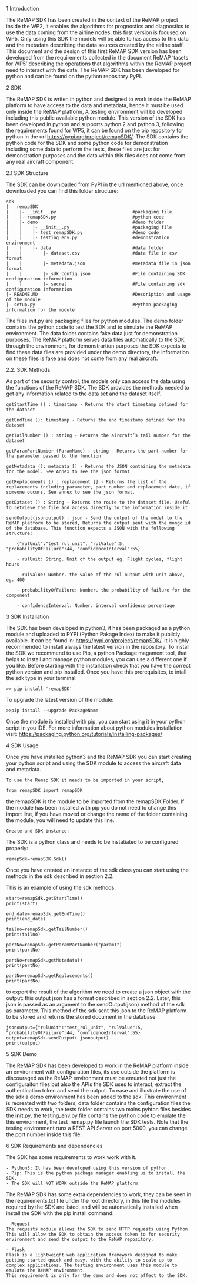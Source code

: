 1	Introduction

The ReMAP SDK has been created in the context of the ReMAP project inside the WP2, it enables the algorithms for prognostics and diagnostics to use the data coming from the airline nodes, this first version is focused on WP5. Only using this SDK the models will be able to has access to this data and the metadata describing the data sources created by the airline staff.
This document and the design of this first ReMAP SDK version has been developed from the requirements collected in the document ReMAP ‘tasets for WP5’ describing the operations that algorithms within the ReMAP project need to interact with the data.
The ReMAP SDK has been developed for python and can be found on the python repository PyPI.

2	SDK

The ReMAP SDK is writen in python and designed to work inside the ReMAP platform to have access to the data and metadata, hence it must be used only inside the ReMAP platform, A testing environment will be developed including this public available python module.
This version of the SDK has been developed in python and supports python 2 and python 3, following the requirements found for WP5, it can be found on the pip repository for python in the url https://pypi.org/project/remapSDK/. The SDK contains the python code for the SDK and some python code for demonstration including some data to perform the tests, these files are just for demonstration purposes and the data within this files does not come from any real aircraft component.

2.1	SDK Structure

The SDK can be downloaded from PyPI in the url mentioned above, once downloaded you can find this folder structure:

    sdk
    |   remapSDK                
    |    |- __init__.py                             #packaging file
    |    |- remapSDK.py                             #python code    
    |    |- demo                                    #demo folder
    |    |    |- __init__.py                        #packaging file
    |    |    |- test_remapSDK.py                   #demo code
    |    |    |- testing_env.py                     #demonstration environment
    |    |    |- data                               #data folder
    |    |        |- dataset.csv                    #data file in csv format
    |    |        |- metadata.json                  #metadata file in json format
    |    |        |- sdk_config.json                #File containing SDK configuration information
    |    |        |- secret                         #File containing sdk configuration information
    |- README.MD                                    #Description and usage of the module
    |- setup.py                                     #Python packaging information for the module

The files __init__.py are packaging files for python modules. 
The demo folder contains the python code to test the SDK and to simulate the ReMAP environment. The data folder contains fake data just for demonstration purposes.
The ReMAP platform serves data files automatically to the SDK through the environment, for demonstrartion purposes the SDK expects to find these data files are provided under the demo directory, the information on these files is fake and does not come from any real aircraft.


2.2.	SDK Methods

As part of the security control, the models only can access the data using the functions of the ReMAP SDK. The SDK provides the methods needed to get any information related to the data set and the dataset itself.

    getStartTime () : timestamp - Returns the start timestamp defined for the dataset

    getEndTime (): timestamp - Returns the end timestamp defined for the dataset

    getTailNumber () : string - Returns the aircraft’s tail number for the dataset 

    getParamPartNumber (ParamName) : string - Returns the part number for the parameter passed to the function

    getMetadata (): metadata [] - Returns the JSON containing the metadata for the model. See Annex to see the json format

    getReplacements () : replacement [] - Returns the list of the replacements including parameter, part number and replacement date, if someone occurs. See annex to see the json format.

    getDataset () : String - Returns the route to the dataset file. Useful to retrieve the file and access directly to the information inside it. 

    sendOutput(jsonoutput) : json - Send the output of the model to the ReMAP platform to be stored, Returns the output sent with the mongo id of the database. This function expects a JSON with the following structure:

        {"rulUnit":"test_rul_unit", "rulValue":5, "probabilityOfFailure":44, "confidenceInterval":55}

        - rulUnit: String. Unit of the output eg. Flight cycles, flight hours

        - rulValue: Number. the value of the rul output with unit above, eg. 400

        - probabilityOfFailure: Number. the probability of failure for the component

        - confidenceInterval: Number. interval confidence percentage



3  SDK Installation

The SDK has been developed in python3, it has been packaged as a python module and uploaded to PYPI (Python Pakage Index) to make it publicly available. It can be found in: https://pypi.org/project/remapSDK/. It is highly recommended to install always the latest version in the repository.
To install the SDK we recommend to use Pip, a python Package magament tool, that helps to install and manage python modules, you can use a different one if you like. 
Before starting with the installation check that you have the correct python version and pip installed. Once you have this prerequisites, to intall the sdk type in your terminal:

    >> pip install 'remapSDK'

To upgrade the latest version of the module:

    >>pip install --upgrade PackageName

Once the module is installed with pip, you can start using it in your python script in you IDE.
For more information about python modules installation visit: https://packaging.python.org/tutorials/installing-packages/


4	SDK Usage

Once you have installed python3 and the ReMAP SDK you can start creating your python script and using the SDK module to access the aircraft data and metadata.

    To use the Remap SDK it needs to be imported in your script, 

    from remapSDK import remapSDK

the remapSDK is the module to be imported from the remapSDK Folder. If the module has been installed with pip you do not need to change this import line, if you have moved or change the name of the folder containing the module, you will need to update this line.

    Create and SDK instance:

The SDK is a python class and needs to be instatiated to be configured properly:

    remapSdk=remapSDK.Sdk()

Once you have created an instance of the sdk class you can start using the methods in the sdk described in section 2.2.

This is an example of using the sdk methods:

    start=remapSdk.getStartTime()
    print(start)

    end_date=remapSdk.getEndTime()
    print(end_date)

    tailno=remapSdk.getTailNumber()
    print(tailno)

    partNo=remapSdk.getParamPartNumber("param1")
    print(partNo)

    partNo=remapSdk.getMetadata()
    print(partNo)

    partNo=remapSdk.getReplacements()
    print(partNo)

to export the result of the algorithm we need to create a json object with the output:
this output json has a format described in section 2.2.
Later, this json is passed as an argument to the sendOutput(json) method of the sdk as parameter. This method of the sdk sent this json to the ReMAP platform to be stored and returns the stored document in the database

    jsonoutput={"rulUnit":"test_rul_unit", "rulValue":5, "probabilityOfFailure":44, "confidenceInterval":55}
    output=remapSdk.sendOutput( jsonoutput)
    print(output)


5	SDK Demo

The ReMAP SDK has been developed to work in the ReMAP platform inside an environment with configuration files, its use outside the platform is discouraged as the ReMAP environment must be emuated not just the configuraiton files but also the APIs the SDK uses to interact, extract the authentication token and send the output.
To ease and illustrate the use of the sdk a demo environment has been added to the sdk. This environment is recreated with two folders, data folder contains the configuration files the SDK needs to work, the tests folder contains two mains pyhton files besides the __init__.py, the testing_env.py file contains the python code to emulate the this environment, the test_remap.py file launch the SDK tests. 
Note that the testing environment runs a REST API Server on port 5000, you can change the port number inside this file.


6	SDK Requirements and dependencies

The SDK has some requirements to work work with it.

    - Python3: It has been developed using this version of python.
    - Pip: This is the python package manager enabling us to install the SDK.
    - The SDK will NOT WORK outside the ReMAP platform

The ReMAP SDK has some extra dependencies to work, they can be seen in the requirements.txt file under the root directory, in this file the modules required by the SDK are listed, and will be automatically installed when install the SDK with the pip install command:

    - Request	
    The requests module allows the SDK to send HTTP requests using Python. This will allow the SDK to obtain the access token to for security environment and send the output to the ReMAP repository.

    - Flask	
    Flask is a lightweight web application framework designed to make getting started quick and easy, with the ability to scale up to complex applications. The testing environment uses this module to emulate the ReMAP environment.
    This requirement is only for the demo and does not affect to the SDK.